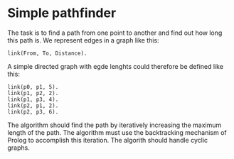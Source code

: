 Simple pathfinder
=================

The task is to find a path from one point to another and find out how long this
path is. We represent edges in a graph like this:

    link(From, To, Distance).

A simple directed graph with egde lenghts could therefore be defined like this:

    link(p0, p1, 5).
    link(p1, p2, 2).
    link(p1, p3, 4).
    link(p2, p1, 2).
    link(p2, p3, 6).

The algorithm should find the path by iteratively increasing the maximum length
of the path. The algorithm must use the backtracking mechanism of Prolog to
accomplish this iteration. The algorith should handle cyclic graphs.
